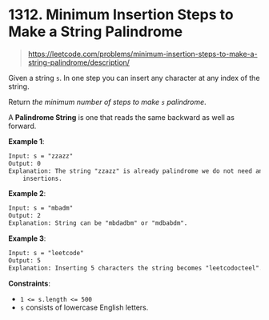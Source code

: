 # 1312. Minimum Insertion Steps to Make a String Palindrome

> <https://leetcode.com/problems/minimum-insertion-steps-to-make-a-string-palindrome/description/>

Given a string `s`. In one step you can insert any character at any index of
the string.

Return *the minimum number of steps to make `s` palindrome*.

A **Palindrome String** is one that reads the same backward as well as forward.

**Example 1**:

```txt
Input: s = "zzazz"
Output: 0
Explanation: The string "zzazz" is already palindrome we do not need any
    insertions.
```

**Example 2**:

```txt
Input: s = "mbadm"
Output: 2
Explanation: String can be "mbdadbm" or "mdbabdm".
```

**Example 3**:

```txt
Input: s = "leetcode"
Output: 5
Explanation: Inserting 5 characters the string becomes "leetcodocteel".
```

**Constraints**:

- `1 <= s.length <= 500`
- `s` consists of lowercase English letters.
